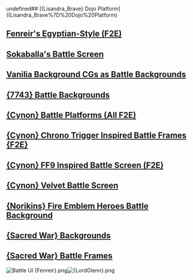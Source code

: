 undefined## [(Lisandra_Brave} Dojo Platform]((Lisandra_Brave%7D%20Dojo%20Platform)

## [Fenreir's Egyptian-Style (F2E)](Fenreir's%20Egyptian-Style%20(F2E))

## [Sokaballa's Battle Screen](Sokaballa's%20Battle%20Screen)

## [Vanilia Background CGs as Battle Backgrounds](Vanilia%20Background%20CGs%20as%20Battle%20Backgrounds)

## [{7743}  Battle Backgrounds](%7B7743%7D%20%20Battle%20Backgrounds)

## [{Cynon} Battle Platforms (All F2E)](%7BCynon%7D%20Battle%20Platforms%20(All%20F2E))

## [{Cynon} Chrono Trigger Inspired Battle Frames {F2E}](%7BCynon%7D%20Chrono%20Trigger%20Inspired%20Battle%20Frames%20%7BF2E%7D)

## [{Cynon} FF9 Inspired Battle Screen (F2E)](%7BCynon%7D%20FF9%20Inspired%20Battle%20Screen%20(F2E))

## [{Cynon} Velvet Battle Screen](%7BCynon%7D%20Velvet%20Battle%20Screen)

## [{Norikins} Fire Emblem Heroes Battle Background](%7BNorikins%7D%20Fire%20Emblem%20Heroes%20Battle%20Background)

## [{Sacred War} Backgrounds](%7BSacred%20War%7D%20Backgrounds)

## [{Sacred War} Battle Frames](%7BSacred%20War%7D%20Battle%20Frames)

![Battle UI {Fenreir}.png](https://raw.githubusercontent.com/Klokinator/FE-Repo/main/BGs,%20Interface%20Elements/Battle%20Frames%20&%20Backgrounds/Battle%20UI%20%7BFenreir%7D.png "Battle UI {Fenreir}.png")![{LordGlenn}.png](https://raw.githubusercontent.com/Klokinator/FE-Repo/main/BGs,%20Interface%20Elements/Battle%20Frames%20&%20Backgrounds/%7BLordGlenn%7D.png "{LordGlenn}.png")
